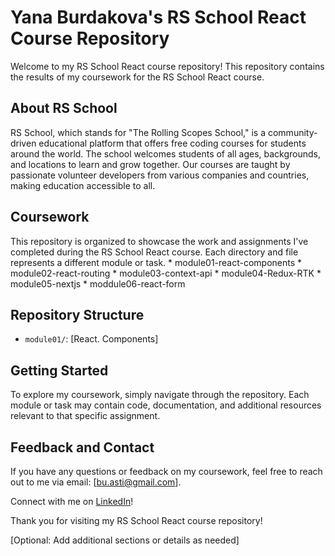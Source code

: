 # Yana Burdakova's RS School React Course Repository

Welcome to my RS School React course repository! This repository contains the results of my coursework for the RS School React course.

## About RS School

RS School, which stands for "The Rolling Scopes School," is a community-driven educational platform that offers free coding courses for students around the world. The school welcomes students of all ages, backgrounds, and locations to learn and grow together. Our courses are taught by passionate volunteer developers from various companies and countries, making education accessible to all.

## Coursework

This repository is organized to showcase the work and assignments I've completed during the RS School React course. Each directory and file represents a different module or task.
    * module01-react-components
    * module02-react-routing
    * module03-context-api
    * module04-Redux-RTK
    * module05-nextjs
    * moddule06-react-form

## Repository Structure

- `module01/`: [React. Components]


## Getting Started

To explore my coursework, simply navigate through the repository. Each module or task may contain code, documentation, and additional resources relevant to that specific assignment.

## Feedback and Contact

If you have any questions or feedback on my coursework, feel free to reach out to me via email: [bu.asti@gmail.com].

Connect with me on [LinkedIn](https://www.linkedin.com/in/yana-burdakova/)!

Thank you for visiting my RS School React course repository!

[Optional: Add additional sections or details as needed]
